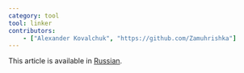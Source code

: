 ```yaml
---
category: tool
tool: linker
contributors:
    - ["Alexander Kovalchuk", "https://github.com/Zamuhrishka"]
---
```


This article is available in [Russian](http://localhost:4567/docs/ru-ru/linker-ru/).

